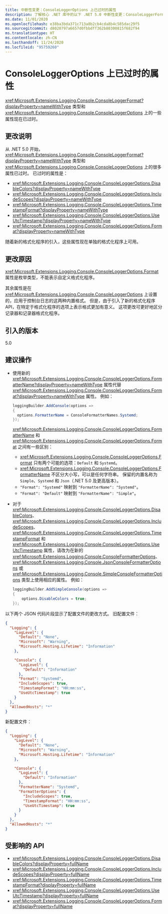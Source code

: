```yaml
---
title: 中断性变更：ConsoleLoggerOptions 上已过时的属性
description: 了解核心 .NET 库中的以下 .NET 5.0 中断性变更：ConsoleLoggerFormat 类型和 ConsoleLoggerOptions 上的某些属性现已过时。
ms.date: 11/01/2020
ms.openlocfilehash: e38ba3bda371c713a8b2cb4cda8b4c585dac29f5
ms.sourcegitcommit: d8020797a6657d0fbbdff362b80300815f682f94
ms.translationtype: HT
ms.contentlocale: zh-CN
ms.lasthandoff: 11/24/2020
ms.locfileid: "95759260"
---
```

# <a name="obsolete-properties-on-consoleloggeroptions"></a>ConsoleLoggerOptions 上已过时的属性

<xref:Microsoft.Extensions.Logging.Console.ConsoleLoggerFormat?displayProperty=nameWithType> 类型和 <xref:Microsoft.Extensions.Logging.Console.ConsoleLoggerOptions> 上的一些属性现在已过时。

## <a name="change-description"></a>更改说明

从 .NET 5.0 开始，<xref:Microsoft.Extensions.Logging.Console.ConsoleLoggerFormat?displayProperty=nameWithType> 类型和 <xref:Microsoft.Extensions.Logging.Console.ConsoleLoggerOptions> 上的很多属性已过时。 已过时的属性是：

- <xref:Microsoft.Extensions.Logging.Console.ConsoleLoggerOptions.DisableColors?displayProperty=nameWithType>
- <xref:Microsoft.Extensions.Logging.Console.ConsoleLoggerOptions.IncludeScopes?displayProperty=nameWithType>
- <xref:Microsoft.Extensions.Logging.Console.ConsoleLoggerOptions.TimestampFormat?displayProperty=nameWithType>
- <xref:Microsoft.Extensions.Logging.Console.ConsoleLoggerOptions.UseUtcTimestamp?displayProperty=nameWithType>
- <xref:Microsoft.Extensions.Logging.Console.ConsoleLoggerOptions.Format?displayProperty=nameWithType>

随着新的格式化程序的引入，这些属性现在单独的格式化程序上可用。

## <a name="reason-for-change"></a>更改原因

<xref:Microsoft.Extensions.Logging.Console.ConsoleLoggerOptions.Format> 属性是枚举类型，不能表示自定义格式化程序。

其余属性是在 <xref:Microsoft.Extensions.Logging.Console.ConsoleLoggerOptions> 上设置的，应用于控制台日志的这两种内置格式。 但是，由于引入了新的格式化程序 API，在特定于格式化程序的选项上表示格式更加有意义。 这项更改可更好地区分记录器和记录器格式化程序。

## <a name="version-introduced"></a>引入的版本

5.0

## <a name="recommended-action"></a>建议操作

- 使用新的 <xref:Microsoft.Extensions.Logging.Console.ConsoleLoggerOptions.FormatterName?displayProperty=nameWithType> 属性代替 <xref:Microsoft.Extensions.Logging.Console.ConsoleLoggerOptions.Format?displayProperty=nameWithType> 属性。 例如：

  ```csharp
  loggingBuilder.AddConsole(options =>
  {
    options.FormatterName = ConsoleFormatterNames.Systemd;
  });
  ```

  <xref:Microsoft.Extensions.Logging.Console.ConsoleLoggerOptions.FormatterName> 和 <xref:Microsoft.Extensions.Logging.Console.ConsoleLoggerOptions.Format> 之间有一些区别：

  - <xref:Microsoft.Extensions.Logging.Console.ConsoleLoggerOptions.Format> 只有两个可能的选项：`Default` 和 `Systemd`。
  - <xref:Microsoft.Extensions.Logging.Console.ConsoleLoggerOptions.FormatterName> 不区分大小写，可以是任何字符串。 保留的内置名称为 `Simple`、`Systemd` 和 `Json`（.NET 5.0 及更高版本）。
  - `"Format": "Systemd"` 映射到 `"FormatterName": "Systemd"`。
  - `"Format": "Default"` 映射到 `"FormatterName": "Simple"`。

- 对于 <xref:Microsoft.Extensions.Logging.Console.ConsoleLoggerOptions.DisableColors>、<xref:Microsoft.Extensions.Logging.Console.ConsoleLoggerOptions.IncludeScopes>、<xref:Microsoft.Extensions.Logging.Console.ConsoleLoggerOptions.TimestampFormat> 和 <xref:Microsoft.Extensions.Logging.Console.ConsoleLoggerOptions.UseUtcTimestamp> 属性，请改为在新的 <xref:Microsoft.Extensions.Logging.Console.ConsoleFormatterOptions>、<xref:Microsoft.Extensions.Logging.Console.JsonConsoleFormatterOptions> 或 <xref:Microsoft.Extensions.Logging.Console.SimpleConsoleFormatterOptions> 类型上使用相应的属性。 例如：

  ```csharp
  loggingBuilder.AddSimpleConsole(options =>
  {
      options.DisableColors = true;
  });
  ```

以下两个 JSON 代码片段显示了配置文件的更改方式。 旧配置文件：

```json
{
  "Logging": {
    "LogLevel": {
      "Default": "None",
      "Microsoft": "Warning",
      "Microsoft.Hosting.Lifetime": "Information"
    },

    "Console": {
      "LogLevel": {
        "Default": "Information"
      },
      "Format": "Systemd",
      "IncludeScopes": true,
      "TimestampFormat": "HH:mm:ss",
      "UseUtcTimestamp": true
    }
  },
  "AllowedHosts": "*"
}
```

新配置文件：

```json
{
  "Logging": {
    "LogLevel": {
      "Default": "None",
      "Microsoft": "Warning",
      "Microsoft.Hosting.Lifetime": "Information"
    },

    "Console": {
      "LogLevel": {
        "Default": "Information"
      },
      "FormatterName": "Systemd",
      "FormatterOptions": {
        "IncludeScopes": true,
        "TimestampFormat": "HH:mm:ss",
        "UseUtcTimestamp": true
      }
    }
  },
  "AllowedHosts": "*"
}
```

## <a name="affected-apis"></a>受影响的 API

- <xref:Microsoft.Extensions.Logging.Console.ConsoleLoggerOptions.DisableColors?displayProperty=fullName>
- <xref:Microsoft.Extensions.Logging.Console.ConsoleLoggerOptions.IncludeScopes?displayProperty=fullName>
- <xref:Microsoft.Extensions.Logging.Console.ConsoleLoggerOptions.TimestampFormat?displayProperty=fullName>
- <xref:Microsoft.Extensions.Logging.Console.ConsoleLoggerOptions.UseUtcTimestamp?displayProperty=fullName>
- <xref:Microsoft.Extensions.Logging.Console.ConsoleLoggerOptions.Format?displayProperty=fullName>

<!--

#### Category

- Core .NET libraries
- ASP.NET

### Affected APIs

- `P:Microsoft.Extensions.Logging.Console.ConsoleLoggerOptions.DisableColors`
- `P:Microsoft.Extensions.Logging.Console.ConsoleLoggerOptions.IncludeScopes`
- `P:Microsoft.Extensions.Logging.Console.ConsoleLoggerOptions.TimestampFormat`
- `P:Microsoft.Extensions.Logging.Console.ConsoleLoggerOptions.UseUtcTimestamp`
- `P:Microsoft.Extensions.Logging.Console.ConsoleLoggerOptions.Format`

-->
